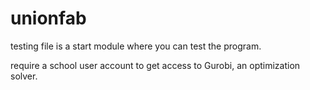 # unionfab

testing file is a start module where you can test the program.

require a school user account to get access to Gurobi, an optimization solver.

